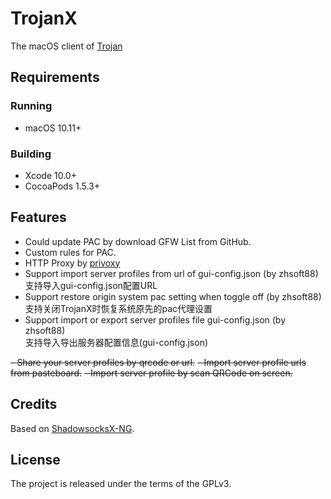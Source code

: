 # TrojanX

The macOS client of [Trojan](https://github.com/trojan-gfw/trojan)

## Requirements

### Running

- macOS 10.11+

### Building

- Xcode 10.0+
- CocoaPods 1.5.3+

## Features

- Could update PAC by download GFW List from GitHub.
- Custom rules for PAC.
- HTTP Proxy by [privoxy](http://www.privoxy.org/)
- Support import server profiles from url of gui-config.json (by zhsoft88)<br/>
  支持导入gui-config.json配置URL
- Support restore origin system pac setting when toggle off (by zhsoft88)<br/>
  支持关闭TrojanX时恢复系统原先的pac代理设置
- Support import or export server profiles file gui-config.json (by zhsoft88)<br/>
  支持导入导出服务器配置信息(gui-config.json)

~~- Share your server profiles by qrcode or url.~~
~~- Import server profile urls from pasteboard.~~
~~- Import server profile by scan QRCode on screen.~~

## Credits

Based on [ShadowsocksX-NG](https://github.com/shadowsocks/ShadowsocksX-NG).

## License

The project is released under the terms of the GPLv3.
